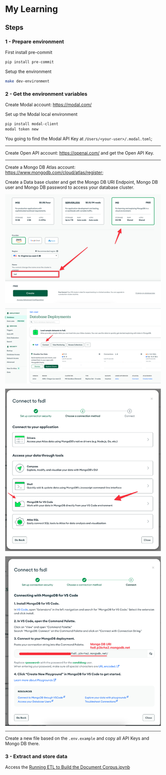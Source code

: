 # My Learning

## Steps

### 1 - Prepare environment

First install pre-commit

```bash
pip install pre-commit
```

Setup the environment

```bash
make dev-environment
```

### 2 - Get the environment variables

Create Modal account: https://modal.com/

Set up the Modal local environment

```bash
pip install modal-client
modal token new
```

You going to find the Modal API Key at `/Users/<your-user>/.modal.toml`;

---

Create Open API account: https://openai.com/ and get the Open API Key.

---

Create a Mongo DB Atlas account: https://www.mongodb.com/cloud/atlas/register;

Create a Data base cluster and get the Mongo DB URI Endpoint, Mongo DB user and Mongo DB password to access your database cluster.

![create-cluser](./documentation/mongodb/create-cluster.png)

![connect-1](./documentation/mongodb/connect-1.png)

![connect-2](./documentation/mongodb/connect-2.png)

![connect-3](./documentation/mongodb/connect-3.png)

---

Create a new file based on the `.env.example` and copy all API Keys and Mongo DB there.

### 3 - Extract and store data

Access the [Running ETL to Build the Document Corpus.ipynb](./Running%20ETL%20to%20Build%20the%20Document%20Corpus.ipynb)
